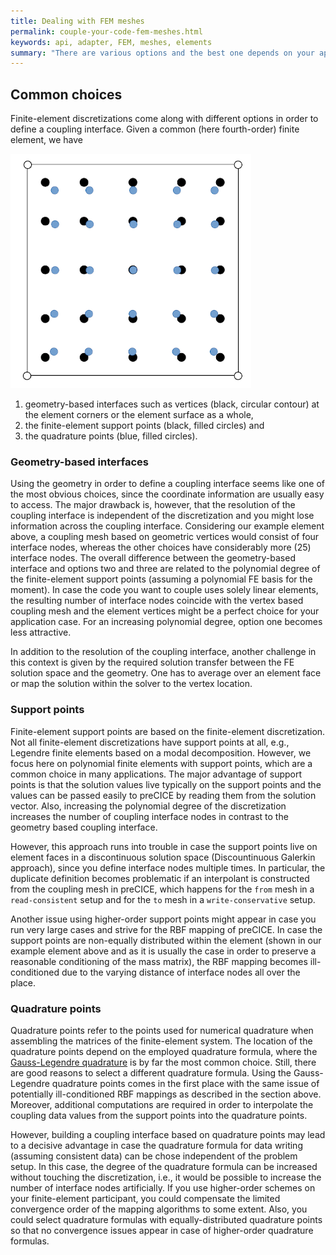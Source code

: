 ```yaml
---
title: Dealing with FEM meshes
permalink: couple-your-code-fem-meshes.html
keywords: api, adapter, FEM, meshes, elements
summary: "There are various options and the best one depends on your application case."
---
```


## Common choices

Finite-element discretizations come along with different options in order to define a coupling interface. Given a common (here fourth-order) finite element, we have

![FEM coupling mesh](images/docs/couple-your-code-fem-meshes.png)

  1. geometry-based interfaces such as vertices (black, circular contour) at the element corners or the element surface as a whole,
  2. the finite-element support points (black, filled circles) and
  3. the quadrature points (blue, filled circles).

### Geometry-based interfaces


Using the geometry in order to define a coupling interface seems like one of the most obvious choices, since the coordinate information are usually easy to access. The major drawback is, however, that the resolution of the coupling interface is independent of the discretization and you might lose information across the coupling interface. Considering our example element above, a coupling mesh based on geometric vertices would consist of four interface nodes, whereas the other choices have considerably more (25) interface nodes. The overall difference between the geometry-based interface and options two and three are related to the polynomial degree of the finite-element support points (assuming a polynomial FE basis for the moment). In case the code you want to couple uses solely linear elements, the resulting number of interface nodes coincide with the vertex based coupling mesh and the element vertices might be a perfect choice for your application case. For an increasing polynomial degree, option one becomes less attractive.

In addition to the resolution of the coupling interface, another challenge in this context is given by the required solution transfer between the FE solution space and the geometry. One has to average over an element face or map the solution within the solver to the vertex location.

### Support points

Finite-element support points are based on the finite-element discretization. Not all finite-element discretizations have support points at all, e.g., Legendre finite elements based on a modal decomposition. However, we focus here on polynomial finite elements with support points, which are a common choice in many applications. The major advantage of support points is that the solution values live typically on the support points and the values can be passed easily to preCICE by reading them from the solution vector. Also, increasing the polynomial degree of the discretization increases the number of coupling interface nodes in contrast to the geometry based coupling interface.

However, this approach runs into trouble in case the support points live on element faces in a discontinuous solution space (Discountinuous Galerkin approach), since you define interface nodes multiple times. In particular, the duplicate definition becomes problematic if an interpolant is constructed from the coupling mesh in preCICE, which happens for the `from` mesh in a `read-consistent` setup and for the `to` mesh in a `write-conservative` setup.

Another issue using higher-order support points might appear in case you run very large cases and strive for the RBF mapping of preCICE. In case the support points are non-equally distributed within the element (shown in our example element above and as it is usually the case in order to preserve a reasonable conditioning of the mass matrix), the RBF mapping becomes ill-conditioned due to the varying distance of interface nodes all over the place.

### Quadrature points

Quadrature points refer to the points used for numerical quadrature when assembling the matrices of the finite-element system. The location of the quadrature points depend on the employed quadrature formula, where the [Gauss-Legendre quadrature](https://en.wikipedia.org/wiki/Gauss%E2%80%93Legendre_quadrature) is by far the most common choice. Still, there are good reasons to select a different quadrature formula. Using the Gauss-Legendre quadrature points comes in the first place with the same issue of potentially ill-conditioned RBF mappings as described in the section above. Moreover, additional computations are required in order to interpolate the coupling data values from the support points into the quadrature points.

However, building a coupling interface based on quadrature points may lead to a decisive advantage in case the quadrature formula for data writing (assuming consistent data) can be chose independent of the problem setup. In this case, the degree of the quadrature formula can be increased without touching the discretization, i.e., it would be possible to increase the number of interface nodes artificially. If you use higher-order schemes on your finite-element participant, you could compensate the limited convergence order of the mapping algorithms to some extent. Also, you could select quadrature formulas with equally-distributed quadrature points so that no convergence issues appear in case of higher-order quadrature formulas.
